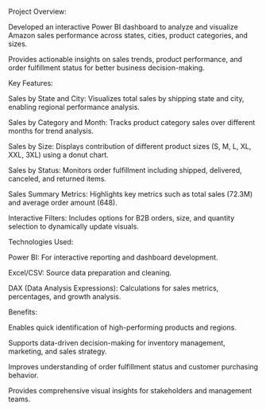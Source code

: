 Project Overview:

Developed an interactive Power BI dashboard to analyze and visualize Amazon sales performance across states, cities, product categories, and sizes.

Provides actionable insights on sales trends, product performance, and order fulfillment status for better business decision-making.

Key Features:

Sales by State and City: Visualizes total sales by shipping state and city, enabling regional performance analysis.

Sales by Category and Month: Tracks product category sales over different months for trend analysis.

Sales by Size: Displays contribution of different product sizes (S, M, L, XL, XXL, 3XL) using a donut chart.

Sales by Status: Monitors order fulfillment including shipped, delivered, canceled, and returned items.

Sales Summary Metrics: Highlights key metrics such as total sales (72.3M) and average order amount (648).

Interactive Filters: Includes options for B2B orders, size, and quantity selection to dynamically update visuals.

Technologies Used:

Power BI: For interactive reporting and dashboard development.

Excel/CSV: Source data preparation and cleaning.

DAX (Data Analysis Expressions): Calculations for sales metrics, percentages, and growth analysis.

Benefits:

Enables quick identification of high-performing products and regions.

Supports data-driven decision-making for inventory management, marketing, and sales strategy.

Improves understanding of order fulfillment status and customer purchasing behavior.

Provides comprehensive visual insights for stakeholders and management teams.
